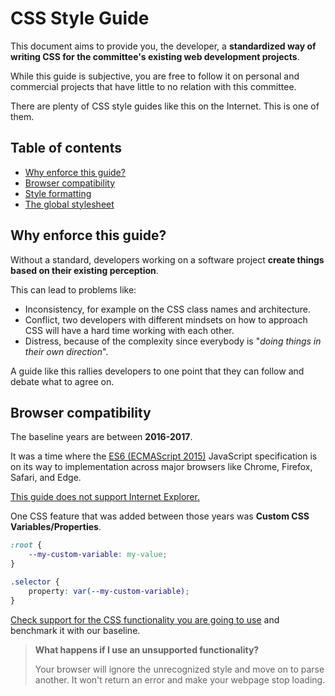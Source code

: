 # CSS Style Guide

This document aims to provide you, the developer, a **standardized way of writing CSS for the committee's existing web development projects**.

While this guide is subjective, you are free to follow it on personal and commercial projects that have little to no relation with this committee.

There are plenty of CSS style guides like this on the Internet. This is one of them.

## Table of contents

-   [Why enforce this guide?](<#Why enforce\ this\ guide?>)
-   [Browser compatibility](<#Browser\ compatibility>)
-   [Style formatting](<#Style\ formatting>)
-   [The global stylesheet](<#The\ global\ stylesheet>)

## Why enforce this guide?

Without a standard, developers working on a software project **create things based on their existing perception**.

This can lead to problems like:

-   Inconsistency, for example on the CSS class names and architecture.
-   Conflict, two developers with different mindsets on how to approach CSS will have a hard time working with each other.
-   Distress, because of the complexity since everybody is "_doing things in their own direction_".

A guide like this rallies developers to one point that they can follow and debate what to agree on.

## Browser compatibility

The baseline years are between **2016-2017**.

It was a time where the [ES6 \(ECMAScript 2015\)](https://caniuse.com/?search=ES6) JavaScript specification is on its way to implementation across major browsers like Chrome, Firefox, Safari, and Edge.

[This guide does not support Internet Explorer.](https://www.computerworld.com/article/3663442/death-of-internet-explorer-good-riddance-to-bad-rubbish.html)

One CSS feature that was added between those years was **Custom CSS Variables/Properties**.

```css
:root {
    --my-custom-variable: my-value;
}

.selector {
    property: var(--my-custom-variable);
}
```

[Check support for the CSS functionality you are going to use](https://caniuse.com/) and benchmark it with our baseline.

> **What happens if I use an unsupported functionality?**
>
> Your browser will ignore the unrecognized style and move on to parse another. It won't return an error and make your webpage stop loading.
